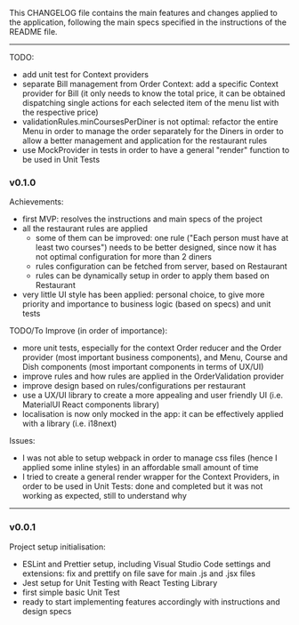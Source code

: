 This CHANGELOG file contains the main features and changes applied to the application, following the main specs specified in the instructions of the README file.

---

TODO:

- add unit test for Context providers
- separate Bill management from Order Context: add a specific Context provider for Bill (it only needs to know the total price, it can be obtained dispatching single actions for each selected item of the menu list with the respective price)
- validationRules.minCoursesPerDiner is not optimal: refactor the entire Menu in order to manage the order separately for the Diners in order to allow a better management and application for the restaurant rules
- use MockProvider in tests in order to have a general "render" function to be used in Unit Tests

### v0.1.0

Achievements:

- first MVP: resolves the instructions and main specs of the project
- all the restaurant rules are applied
  - some of them can be improved: one rule ("Each person must have at least two courses") needs to be better designed, since now it has not optimal configuration for more than 2 diners
  - rules configuration can be fetched from server, based on Restaurant
  - rules can be dynamically setup in order to apply them based on Restaurant
- very little UI style has been applied: personal choice, to give more priority and importance to business logic (based on specs) and unit tests

TODO/To Improve (in order of importance):

- more unit tests, especially for the context Order reducer and the Order provider (most important business components), and Menu, Course and Dish components (most important components in terms of UX/UI)
- improve rules and how rules are applied in the OrderValidation provider
- improve design based on rules/configurations per restaurant
- use a UX/UI library to create a more appealing and user friendly UI (i.e. MaterialUI React components library)
- localisation is now only mocked in the app: it can be effectively applied with a library (i.e. i18next)

Issues:

- I was not able to setup webpack in order to manage css files (hence I applied some inline styles) in an affordable small amount of time
- I tried to create a general render wrapper for the Context Providers, in order to be used in Unit Tests: done and completed but it was not working as expected, still to understand why

---

### v0.0.1

Project setup initialisation:

- ESLint and Prettier setup, including Visual Studio Code settings and extensions: fix and prettify on file save for main .js and .jsx files
- Jest setup for Unit Testing with React Testing Library
- first simple basic Unit Test
- ready to start implementing features accordingly with instructions and design specs
